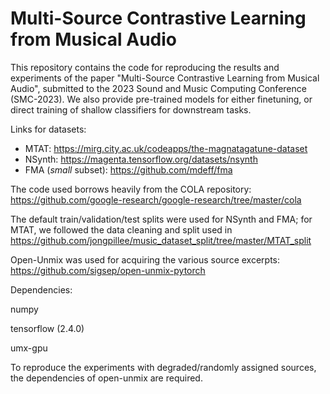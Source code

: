 # Multi-Source Contrastive Learning from Musical Audio

This repository contains the code for reproducing the results and experiments of the paper "Multi-Source Contrastive Learning from Musical Audio", submitted to the 2023 Sound and Music Computing Conference (SMC-2023). We also provide pre-trained models for either finetuning, or direct training of shallow classifiers for downstream tasks.

Links for datasets:
- MTAT: https://mirg.city.ac.uk/codeapps/the-magnatagatune-dataset
- NSynth: https://magenta.tensorflow.org/datasets/nsynth
- FMA (*small* subset): https://github.com/mdeff/fma 

The code used borrows heavily from the COLA repository: https://github.com/google-research/google-research/tree/master/cola

The default train/validation/test splits were used for NSynth and FMA; for MTAT, we followed the data cleaning and split used in https://github.com/jongpillee/music_dataset_split/tree/master/MTAT_split

Open-Unmix was used for acquiring the various source excerpts: https://github.com/sigsep/open-unmix-pytorch

Dependencies:

numpy

tensorflow (2.4.0)

umx-gpu

To reproduce the experiments with degraded/randomly assigned sources, the dependencies of open-unmix are required. 
